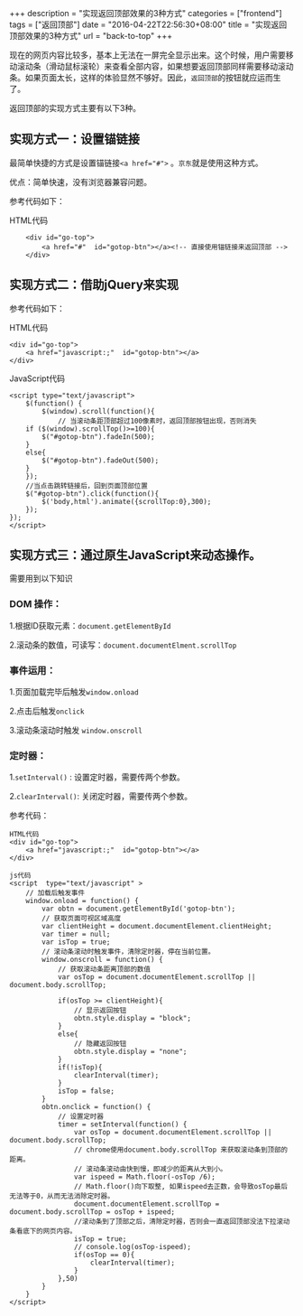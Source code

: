 +++
description = "实现返回顶部效果的3种方式"
categories = ["frontend"]
tags = ["返回顶部"]
date = "2016-04-22T22:56:30+08:00"
title = "实现返回顶部效果的3种方式"
url = "back-to-top"
+++


现在的网页内容比较多，基本上无法在一屏完全显示出来。这个时候，用户需要移动滚动条（滑动鼠标滚轮）来查看全部内容，如果想要返回顶部同样需要移动滚动条。如果页面太长，这样的体验显然不够好。因此，`返回顶部`的按钮就应运而生了。

返回顶部的实现方式主要有以下3种。

## 实现方式一：设置锚链接 

最简单快捷的方式是设置锚链接`<a href="#">` 。`京东`就是使用这种方式。

优点：简单快速，没有浏览器兼容问题。

参考代码如下：

HTML代码

		<div id="go-top">
			<a href="#"  id="gotop-btn"></a><!-- 直接使用锚链接来返回顶部 -->
		</div>


## 实现方式二：借助jQuery来实现

参考代码如下：

HTML代码

	<div id="go-top">
		<a href="javascript:;"  id="gotop-btn"></a>
	</div>

JavaScript代码

	<script type="text/javascript">
		$(function() {
			$(window).scroll(function(){
				// 当滚动条距顶部超过100像素时，返回顶部按钮出现，否则消失
		if ($(window).scrollTop()>=100){
			$("#gotop-btn").fadeIn(500);
		}
		else{
			$("#gotop-btn").fadeOut(500);
		}
		});
		//当点击跳转链接后，回到页面顶部位置
		$("#gotop-btn").click(function(){
			$('body,html').animate({scrollTop:0},300);
		});
	});
	</script>


## 实现方式三：通过原生JavaScript来动态操作。

需要用到以下知识

### DOM 操作：

1.根据ID获取元素：`document.getElementById`

2.滚动条的数值，可读写：`document.documentElment.scrollTop`

### 事件运用：

1.页面加载完毕后触发`window.onload`

2.点击后触发`onclick`

3.滚动条滚动时触发 `window.onscroll`


### 定时器：

1.`setInterval()` : 设置定时器，需要传两个参数。

2.`clearInterval()`: 关闭定时器，需要传两个参数。

参考代码：

	HTML代码
	<div id="go-top">
		<a href="javascript:;"  id="gotop-btn"></a>
	</div>

	js代码
	<script  type="text/javascript" >
		// 加载后触发事件
		window.onload = function() {
			var obtn = document.getElementById('gotop-btn');
			// 获取页面可视区域高度
			var clientHeight = document.documentElement.clientHeight;
			var timer = null;
			var isTop = true;
			// 滚动条滚动时触发事件，清除定时器，停在当前位置。
			window.onscroll = function() {
				// 获取滚动条距离顶部的数值
				var osTop = document.documentElement.scrollTop || document.body.scrollTop; 

				if(osTop >= clientHeight){
					// 显示返回按钮
					obtn.style.display = "block";
				}
				else{
					// 隐藏返回按钮
					obtn.style.display = "none";
				}
				if(!isTop){
					clearInterval(timer);
				}
				isTop = false;
			}
			obtn.onclick = function() {
				// 设置定时器
				timer = setInterval(function() {
					var osTop = document.documentElement.scrollTop || document.body.scrollTop; 
					// chrome使用document.body.scrollTop 来获取滚动条到顶部的距离。
					// 滚动条滚动由快到慢，即减少的距离从大到小。
					var ispeed = Math.floor(-osTop /6);
					// Math.floor()向下取整, 如果ispeed去正数，会导致osTop最后无法等于0，从而无法消除定时器。
					document.documentElement.scrollTop = document.body.scrollTop = osTop + ispeed;
					//滚动条到了顶部之后，清除定时器，否则会一直返回顶部没法下拉滚动条看底下的网页内容。
					isTop = true;
					// console.log(osTop-ispeed);
					if(osTop == 0){
						clearInterval(timer);
					}
				},50)
			}
		}
	</script>
